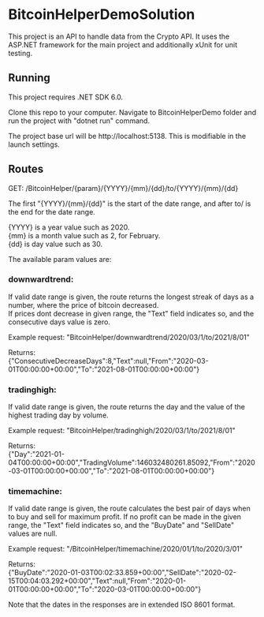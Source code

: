 # BitcoinHelperDemoSolution
This project is an API to handle data from the Crypto API. It uses the ASP.NET framework for the main project and additionally xUnit for unit testing.


## Running 
This project requires .NET SDK 6.0.

Clone this repo to your computer. 
Navigate to BitcoinHelperDemo folder and run the project with "dotnet run" command.

The project base url will be http://localhost:5138. This is modifiable in the launch settings.

## Routes

GET: /BitcoinHelper/{param}/{YYYY}/{mm}/{dd}/to/{YYYY}/{mm}/{dd}

The first "{YYYY}/{mm}/{dd}" is the start of the date range, and after to/ is the end for the date range.  

{YYYY} is a year value such as 2020.  
{mm} is a month value such as 2, for February.  
{dd} is day value such as 30.  

The available param values are: 

### downwardtrend: 
If valid date range is given, the route returns the longest streak of days as a number, where the price of bitcoin decreased.   
If prices dont decrease in given range, the "Text" field indicates so, and the consecutive days value is zero.

Example request: "BitcoinHelper/downwardtrend/2020/03/1/to/2021/8/01"  

Returns:   
{"ConsecutiveDecreaseDays":8,"Text":null,"From":"2020-03-01T00:00:00+00:00","To":"2021-08-01T00:00:00+00:00"}  


### tradinghigh:
If valid date range is given, the route returns the day and the value of the highest trading day by volume.  

Example request:  "BitcoinHelper/tradinghigh/2020/03/1/to/2021/8/01"  

Returns:  
{"Day":"2021-01-04T00:00:00+00:00","TradingVolume":146032480261.85092,"From":"2020-03-01T00:00:00+00:00","To":"2021-08-01T00:00:00+00:00"}  


### timemachine:
If valid date range is given, the route calculates the best pair of days when to buy and sell for maximum profit.
If no profit can be made in the given range, the "Text" field indicates so, and the "BuyDate" and "SellDate" values are null.

Example request:  "/BitcoinHelper/timemachine/2020/01/1/to/2020/3/01"   

Returns:  
{"BuyDate":"2020-01-03T00:02:33.859+00:00","SellDate":"2020-02-15T00:04:03.292+00:00","Text":null,"From":"2020-01-01T00:00:00+00:00","To":"2020-03-01T00:00:00+00:00"} 
 
 
 Note that the dates in the responses are in extended ISO 8601 format. 

